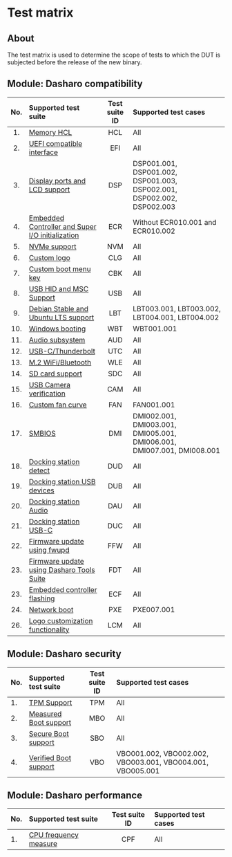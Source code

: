 # Test matrix

## About

The test matrix is used to determine the scope of tests to which the DUT is
subjected before the release of the new binary.

## Module: Dasharo compatibility

| No.  | Supported test suite                                   | Test suite ID | Supported test cases                 |
|:----:|:-------------------------------------------------------|:-------------:|:-------------------------------------|
| 1.   | [Memory HCL][HCL]                                      | HCL           | All                                  |
| 2.   | [UEFI compatible interface][EFI]                       | EFI           | All                                  |
| 3.   | [Display ports and LCD support][DSP]                   | DSP           | DSP001.001, DSP001.002, DSP001.003, DSP002.001, DSP002.002, DSP002.003 |
| 4.   | [Embedded Controller and Super I/O initialization][ECR]| ECR           | Without ECR010.001 and ECR010.002   |
| 5.   | [NVMe support][NVM]                                    | NVM           | All                                  |
| 6.   | [Custom logo][CLG]                                     | CLG           | All                                  |
| 7.   | [Custom boot menu key][CBK]                            | CBK           | All                                  |
| 8.   | [USB HID and MSC Support][USB]                         | USB           | All                                  |
| 9.   | [Debian Stable and Ubuntu LTS support][LBT]            | LBT           | LBT003.001, LBT003.002, LBT004.001, LBT004.002|
| 10.  | [Windows booting][WBT]                                 | WBT           | WBT001.001                           |
| 11.  | [Audio subsystem][AUD]                                 | AUD           | All                                  |
| 12.  | [USB-C/Thunderbolt][UTC]                               | UTC           | All                                  |
| 13.  | [M.2 WiFi/Bluetooth][WLE]                              | WLE           | All                                  |
| 14.  | [SD card support][SDC]                                 | SDC           | All                                  |
| 15.  | [USB Camera verification][CAM]                         | CAM           | All                                  |
| 16.  | [Custom fan curve][FAN]                                | FAN           | FAN001.001                           |
| 17.  | [SMBIOS][DMI]                                          | DMI           | DMI002.001, DMI003.001, DMI005.001, DMI006.001, DMI007.001, DMI008.001  |
| 18.  | [Docking station detect][DUD]                          | DUD           | All                                  |
| 19.  | [Docking station USB devices][DUB]                     | DUB           | All                                  |
| 20.  | [Docking station Audio][DAU]                           | DAU           | All                                  |
| 21.  | [Docking station USB-C][DUC]                           | DUC           | All                                  |
| 22.  | [Firmware update using fwupd][FFW]                     | FFW           | All                                  |
| 23.  | [Firmware update using Dasharo Tools Suite][FDT]       | FDT           | All                                  |
| 23.  | [Embedded controller flashing][ECF]                    | ECF           | All                                  |
| 24.  | [Network boot][PXE]                                    | PXE           | PXE007.001                           |
| 26.  | [Logo customization functionality][LCM]                | LCM           | All                                  |

[HCL]: ../../unified-test-documentation/dasharo-compatibility/301-memory-hcl.md
[EFI]: ../../unified-test-documentation/dasharo-compatibility/30M-uefi-compatible-interface.md
[DSP]: ../../unified-test-documentation/dasharo-compatibility/31E-display-ports-and-lcd.md
[ECR]: ../../unified-test-documentation/dasharo-compatibility/31G-ec-and-superio.md
[NVM]: ../../unified-test-documentation/dasharo-compatibility/312-nvme-support.md
[CLG]: ../../unified-test-documentation/dasharo-compatibility/304-custom-logo.md
[CBK]: ../../unified-test-documentation/dasharo-compatibility/303-custom-boot-menu-key.md
[USB]: ../../unified-test-documentation/dasharo-compatibility/306-usb-hid-and-msc-support.md
[LBT]: ../../unified-test-documentation/dasharo-compatibility/308-debian-stable-and-ubuntu-lts-support.md
[WBT]: ../../unified-test-documentation/dasharo-compatibility/31A-windows-booting.md
[AUD]: ../../unified-test-documentation/dasharo-compatibility/31F-audio-subsystem.md
[UTC]: ../../unified-test-documentation/dasharo-compatibility/31H-usb-type-c.md
[WLE]: ../../unified-test-documentation/dasharo-compatibility/318-m2-wifi-bluetooth.md
[SDC]: ../../unified-test-documentation/dasharo-compatibility/316-sdcard-reader.md
[CAM]: ../../unified-test-documentation/dasharo-compatibility/317-usb-camera.md
[FAN]: ../../unified-test-documentation/dasharo-compatibility/S30-fan-control.md
[DMI]: ../../unified-test-documentation/dasharo-compatibility/31L-smbios.md
[DUD]: ../../unified-test-documentation/dasharo-compatibility/323-docking-station-detect.md
[DUB]: ../../unified-test-documentation/dasharo-compatibility/324-docking-station-usb-devices.md
[DAU]: ../../unified-test-documentation/dasharo-compatibility/322-docking-station-audio.md
[DUC]: ../../unified-test-documentation/dasharo-compatibility/321-docking-station-usb-c.md
[FFW]: ../../unified-test-documentation/dasharo-compatibility/320-fwupd-firmware-update.md
[FDT]: ../../unified-test-documentation/dasharo-compatibility/326-DTS-firmware-update.md
[ECF]: ../../unified-test-documentation/dasharo-compatibility/327-embedded_controller_flashing.md
[PXE]: ../../unified-test-documentation/dasharo-compatibility/315-network-boot.md
[LCM]: ../../unified-test-documentation/dasharo-compatibility/328-logo-customization-functionality.md

## Module: Dasharo security

| No.  | Supported test suite                              | Test suite ID | Supported test cases                 |
|:-----|:--------------------------------------------------|:-------------:|:-------------------------------------|
| 1.   | [TPM Support][TPM]                                | TPM           | All                                  |
| 2.   | [Measured Boot support][MBO]                      | MBO           | All                                  |
| 3.   | [Secure Boot support][SBO]                        | SBO           | All                                  |
| 4.   | [Verified Boot support][VBO]                      | VBO           | VBO001.002, VBO002.002, VBO003.001, VBO004.001, VBO005.001 |

[TPM]: ../../unified-test-documentation/dasharo-security/200-tpm-support.md
[VBO]: ../../unified-test-documentation/dasharo-security/201-verified-boot.md
[MBO]: ../../unified-test-documentation/dasharo-security/203-measured-boot.md
[SBO]: ../../unified-test-documentation/dasharo-security/206-secure-boot.md

## Module: Dasharo performance

| No.  | Supported test suite                              | Test suite ID | Supported test cases                 |
|:-----|:--------------------------------------------------|:-------------:|:-------------------------------------|
| 1.   | [CPU frequency measure][CPF]       | CPF         | All                                  |

[CPF]: ../../unified-test-documentation/dasharo-performance/402-cpu-frequency.md
